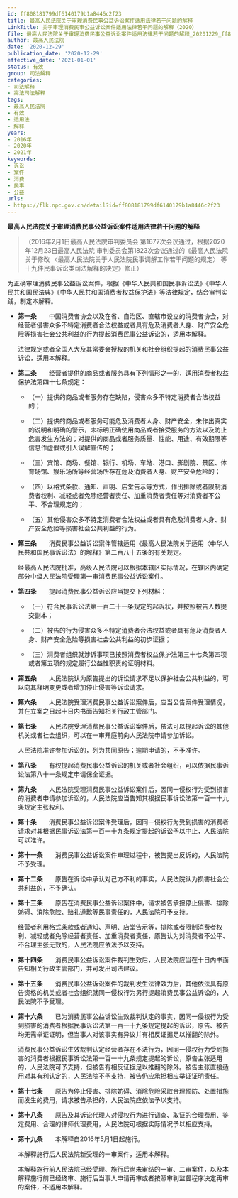 ```yaml
---
id: ff808181799df6140179b1a8446c2f23
title: 最高人民法院关于审理消费民事公益诉讼案件适用法律若干问题的解释
LinkTitle: 关于审理消费民事公益诉讼案件适用法律若干问题的解释（2020）
file: 最高人民法院关于审理消费民事公益诉讼案件适用法律若干问题的解释_20201229_ff808181799df6140179b1a8446c2f23.doc
author: 最高人民法院
date: '2020-12-29'
publication_date: '2020-12-29'
effective_date: '2021-01-01'
status: 有效
group: 司法解释
categories:
- 司法解释
- 高法司法解释
tags:
- 最高人民法院
- 有效
- 适用法
- 解释
years:
- 2016年
- 2020年
- 2021年
keywords:
- 诉讼
- 案件
- 消费
- 民事
- 公益
urls:
- https://flk.npc.gov.cn/detail?id=ff808181799df6140179b1a8446c2f23
---
```


**最高人民法院关于审理消费民事公益诉讼案件适用法律若干问题的解释**

> （2016年2月1日最高人民法院审判委员会
> 第1677次会议通过，根据2020年12月23日最高人民法院
> 审判委员会第1823次会议通过的《最高人民法院关于修改
> 〈最高人民法院关于人民法院民事调解工作若干问题的规定〉
> 等十九件民事诉讼类司法解释的决定》修正）

为正确审理消费民事公益诉讼案件，根据《中华人民共和国民事诉讼法》《中华人民共和国民法典》《中华人民共和国消费者权益保护法》等法律规定，结合审判实践，制定本解释。

- **第一条**　　中国消费者协会以及在省、自治区、直辖市设立的消费者协会，对经营者侵害众多不特定消费者合法权益或者具有危及消费者人身、财产安全危险等损害社会公共利益的行为提起消费民事公益诉讼的，适用本解释。

  法律规定或者全国人大及其常委会授权的机关和社会组织提起的消费民事公益诉讼，适用本解释。

- **第二条**　　经营者提供的商品或者服务具有下列情形之一的，适用消费者权益保护法第四十七条规定：

  - （一）提供的商品或者服务存在缺陷，侵害众多不特定消费者合法权益的；

  - （二）提供的商品或者服务可能危及消费者人身、财产安全，未作出真实的说明和明确的警示，未标明正确使用商品或者接受服务的方法以及防止危害发生方法的；对提供的商品或者服务质量、性能、用途、有效期限等信息作虚假或引人误解宣传的；

  - （三）宾馆、商场、餐馆、银行、机场、车站、港口、影剧院、景区、体育场馆、娱乐场所等经营场所存在危及消费者人身、财产安全危险的；

  - （四）以格式条款、通知、声明、店堂告示等方式，作出排除或者限制消费者权利、减轻或者免除经营者责任、加重消费者责任等对消费者不公平、不合理规定的；

  - （五）其他侵害众多不特定消费者合法权益或者具有危及消费者人身、财产安全危险等损害社会公共利益的行为。

- **第三条**　　消费民事公益诉讼案件管辖适用《最高人民法院关于适用〈中华人民共和国民事诉讼法〉的解释》第二百八十五条的有关规定。

  经最高人民法院批准，高级人民法院可以根据本辖区实际情况，在辖区内确定部分中级人民法院受理第一审消费民事公益诉讼案件。

- **第四条**　　提起消费民事公益诉讼应当提交下列材料：

  - （一）符合民事诉讼法第一百二十一条规定的起诉状，并按照被告人数提交副本；

  - （二）被告的行为侵害众多不特定消费者合法权益或者具有危及消费者人身、财产安全危险等损害社会公共利益的初步证据；

  - （三）消费者组织就涉诉事项已按照消费者权益保护法第三十七条第四项或者第五项的规定履行公益性职责的证明材料。

- **第五条**　　人民法院认为原告提出的诉讼请求不足以保护社会公共利益的，可以向其释明变更或者增加停止侵害等诉讼请求。

- **第六条**　　人民法院受理消费民事公益诉讼案件后，应当公告案件受理情况，并在立案之日起十日内书面告知相关行政主管部门。

- **第七条**　　人民法院受理消费民事公益诉讼案件后，依法可以提起诉讼的其他机关或者社会组织，可以在一审开庭前向人民法院申请参加诉讼。

  人民法院准许参加诉讼的，列为共同原告；逾期申请的，不予准许。

- **第八条**　　有权提起消费民事公益诉讼的机关或者社会组织，可以依据民事诉讼法第八十一条规定申请保全证据。

- **第九条**　　人民法院受理消费民事公益诉讼案件后，因同一侵权行为受到损害的消费者申请参加诉讼的，人民法院应当告知其根据民事诉讼法第一百一十九条规定主张权利。

- **第十条**　　消费民事公益诉讼案件受理后，因同一侵权行为受到损害的消费者请求对其根据民事诉讼法第一百一十九条规定提起的诉讼予以中止，人民法院可以准许。

- **第十一条**　　消费民事公益诉讼案件审理过程中，被告提出反诉的，人民法院不予受理。

- **第十二条**　　原告在诉讼中承认对己方不利的事实，人民法院认为损害社会公共利益的，不予确认。

- **第十三条**　　原告在消费民事公益诉讼案件中，请求被告承担停止侵害、排除妨碍、消除危险、赔礼道歉等民事责任的，人民法院可予支持。

  经营者利用格式条款或者通知、声明、店堂告示等，排除或者限制消费者权利、减轻或者免除经营者责任、加重消费者责任，原告认为对消费者不公平、不合理主张无效的，人民法院应依法予以支持。

- **第十四条**　　消费民事公益诉讼案件裁判生效后，人民法院应当在十日内书面告知相关行政主管部门，并可发出司法建议。

- **第十五条**　　消费民事公益诉讼案件的裁判发生法律效力后，其他依法具有原告资格的机关或者社会组织就同一侵权行为另行提起消费民事公益诉讼的，人民法院不予受理。

- **第十六条**　　已为消费民事公益诉讼生效裁判认定的事实，因同一侵权行为受到损害的消费者根据民事诉讼法第一百一十九条规定提起的诉讼，原告、被告均无需举证证明，但当事人对该事实有异议并有相反证据足以推翻的除外。

  消费民事公益诉讼生效裁判认定经营者存在不法行为，因同一侵权行为受到损害的消费者根据民事诉讼法第一百一十九条规定提起的诉讼，原告主张适用的，人民法院可予支持，但被告有相反证据足以推翻的除外。被告主张直接适用对其有利认定的，人民法院不予支持，被告仍应承担相应举证证明责任。

- **第十七条**　　原告为停止侵害、排除妨碍、消除危险采取合理预防、处置措施而发生的费用，请求被告承担的，人民法院应依法予以支持。

- **第十八条**　　原告及其诉讼代理人对侵权行为进行调查、取证的合理费用、鉴定费用、合理的律师代理费用，人民法院可根据实际情况予以相应支持。

- **第十九条**　　本解释自2016年5月1日起施行。

  本解释施行后人民法院新受理的一审案件，适用本解释。

  本解释施行前人民法院已经受理、施行后尚未审结的一审、二审案件，以及本解释施行前已经终审、施行后当事人申请再审或者按照审判监督程序决定再审的案件，不适用本解释。
